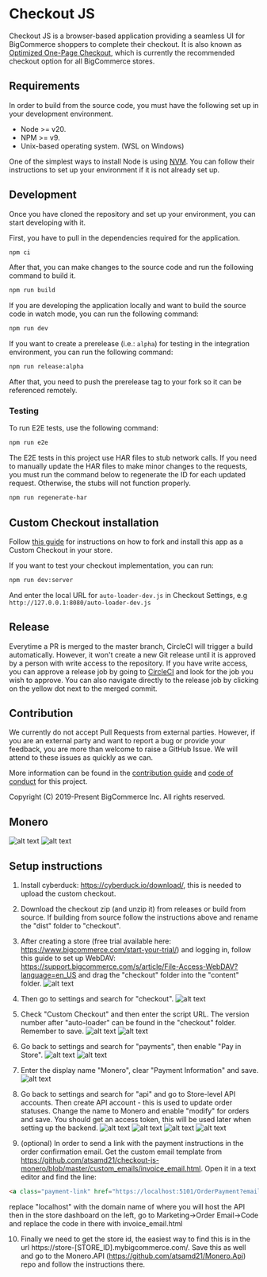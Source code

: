 # Checkout JS

Checkout JS is a browser-based application providing a seamless UI for BigCommerce shoppers to complete their checkout. It is also known as [Optimized One-Page Checkout](https://support.bigcommerce.com/s/article/Optimized-Single-Page-Checkout), which is currently the recommended checkout option for all BigCommerce stores.

## Requirements

In order to build from the source code, you must have the following set up in your development environment.

* Node >= v20.
* NPM >= v9.
* Unix-based operating system. (WSL on Windows)

One of the simplest ways to install Node is using [NVM](https://github.com/nvm-sh/nvm#installation-and-update). You can follow their instructions to set up your environment if it is not already set up.

## Development

Once you have cloned the repository and set up your environment, you can start developing with it.

First, you have to pull in the dependencies required for the application.

```sh
npm ci
```

After that, you can make changes to the source code and run the following command to build it.

```sh
npm run build
```

If you are developing the application locally and want to build the source code in watch mode, you can run the following command:

```sh
npm run dev
```

If you want to create a prerelease (i.e.: `alpha`) for testing in the integration environment, you can run the following command:

```sh
npm run release:alpha
```

After that, you need to push the prerelease tag to your fork so it can be referenced remotely.

### Testing

To run E2E tests, use the following command:

```sh
npm run e2e
```

The E2E tests in this project use HAR files to stub network calls. If you need to manually update the HAR files to make minor changes to the requests, you must run the command below to regenerate the ID for each updated request. Otherwise, the stubs will not function properly.

```sh
npm run regenerate-har
```

## Custom Checkout installation

Follow [this guide](https://developer.bigcommerce.com/stencil-docs/customizing-checkout/installing-custom-checkouts) for instructions on how to fork and install this app as a Custom Checkout in your store.

If you want to test your checkout implementation, you can run:
```sh
npm run dev:server
```

And enter the local URL for `auto-loader-dev.js` in Checkout Settings, e.g `http://127.0.0.1:8080/auto-loader-dev.js`

## Release

Everytime a PR is merged to the master branch, CircleCI will trigger a build automatically. However, it won't create a new Git release until it is approved by a person with write access to the repository. If you have write access, you can approve a release job by going to [CircleCI](https://circleci.com/gh/bigcommerce/workflows/checkout-js/tree/master) and look for the job you wish to approve. You can also navigate directly to the release job by clicking on the yellow dot next to the merged commit.


## Contribution

We currently do not accept Pull Requests from external parties. However, if you are an external party and want to report a bug or provide your feedback, you are more than welcome to raise a GitHub Issue. We will attend to these issues as quickly as we can.

More information can be found in the [contribution guide](CONTRIBUTING.md) and [code of conduct](CODE_OF_CONDUCT.md) for this project.


Copyright (C) 2019-Present BigCommerce Inc. All rights reserved.

## Monero

![alt text](https://i.ibb.co/6XDCKH1/2-1.png)
![alt text](https://i.ibb.co/Y7K2srY/1-1.png)


## Setup instructions

1. Install cyberduck: https://cyberduck.io/download/, this is needed to upload the custom checkout.

2. Download the checkout zip (and unzip it) from releases or build from source. If building from source follow the instructions above and rename the "dist" folder to "checkout".

3. After creating a store (free trial available here: https://www.bigcommerce.com/start-your-trial/) and logging in, follow this guide to set up WebDAV: https://support.bigcommerce.com/s/article/File-Access-WebDAV?language=en_US and drag the "checkout" folder into the "content" folder.
![alt text](https://i.ibb.co/4JY3J52/13.png)

4. Then go to settings and search for "checkout".
![alt text](https://i.ibb.co/DGj89Bn/2.png)

5. Check "Custom Checkout" and then enter the script URL. The version number after "auto-loader" can be found in the "checkout" folder. Remember to save.
![alt text](https://i.ibb.co/kyppJHR/3.png)
![alt text](https://i.ibb.co/4K2Lbkc/4.png)

6. Go back to settings and search for "payments", then enable "Pay in Store".
![alt text](https://i.ibb.co/mCghMQM/5.png)
![alt text](https://i.ibb.co/0DPcpbz/6.png)

7. Enter the display name "Monero", clear "Payment Information" and save.
![alt text](https://i.ibb.co/YphVGKJ/7.png)

8. Go back to settings and search for "api" and go to Store-level API accounts. Then create API account - this is used to update order statuses. Change the name to Monero and enable "modify" for orders and save. You should get an access token, this will be used later when setting up the backend.
![alt text](https://i.ibb.co/LthX8B9/9.png)
![alt text](https://i.ibb.co/6JMX6ss/10.png)
![alt text](https://i.ibb.co/JB4ZQgR/11.png)
![alt text](https://i.ibb.co/jZC06Jt/12.png)

9. (optional) In order to send a link with the payment instructions in the order confirmation email. Get the custom email template from https://github.com/atsamd21/checkout-js-monero/blob/master/custom_emails/invoice_email.html. Open it in a text editor and find the line:
```html
<a class="payment-link" href="https://localhost:5101/OrderPayment?email={{customer.email}}&orderId={{order.id}}&store={{store.name}}">Click here to pay with Monero</a>
```
replace "localhost" with the domain name of where you will host the API
then in the store dashboard on the left, go to Marketing->Order Email->Code and replace the code in there with invoice_email.html

10. Finally we need to get the store id, the easiest way to find this is in the url https://store-[STORE_ID].mybigcommerce.com/. Save this as well and go to the Monero.API (https://github.com/atsamd21/Monero.Api) repo and follow the instructions there.
